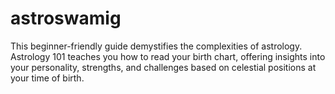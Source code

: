 # astroswamig
This beginner-friendly guide demystifies the complexities of astrology. Astrology 101 teaches you how to read your birth chart, offering insights into your personality, strengths, and challenges based on celestial positions at your time of birth.
